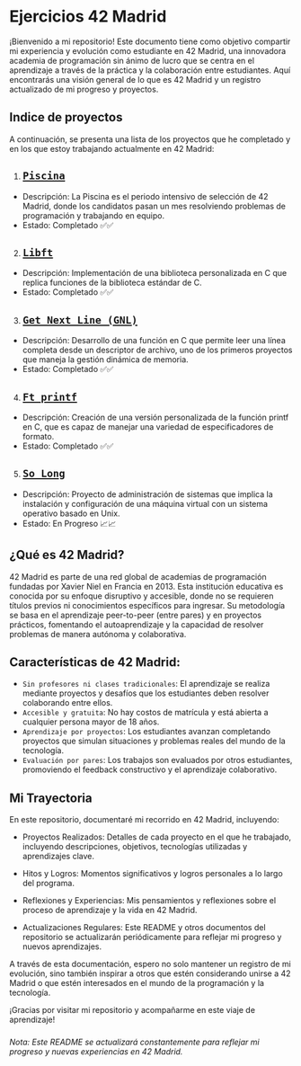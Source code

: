 
# Ejercicios 42 Madrid 

¡Bienvenido a mi repositorio! Este documento tiene como objetivo compartir mi experiencia y evolución como estudiante en 42 Madrid, una innovadora academia de programación sin ánimo de lucro que se centra en el aprendizaje a través de la práctica y la colaboración entre estudiantes. Aquí encontrarás una visión general de lo que es 42 Madrid y un registro actualizado de mi progreso y proyectos.


## Indice de proyectos

A continuación, se presenta una lista de los proyectos que he completado y en los que estoy trabajando actualmente en 42 Madrid:

1. ## [`Piscina`](https://github.com/KevsCha/42mad/tree/main/Piscina)

- Descripción: La Piscina es el periodo intensivo de selección de 42 Madrid, donde los candidatos pasan un mes resolviendo problemas de programación y trabajando en equipo.
- Estado: Completado :white_check_mark::white_check_mark:

2. ## [`Libft`](https://github.com/KevsCha/Libft.h)

- Descripción: Implementación de una biblioteca personalizada en C que replica funciones de la biblioteca estándar de C.
- Estado: Completado :white_check_mark::white_check_mark:

3. ## [`Get Next Line (GNL)`](https://github.com/KevsCha/Get_Next_Line) 

- Descripción: Desarrollo de una función en C que permite leer una línea completa desde un descriptor de archivo, uno de los primeros proyectos que maneja la gestión dinámica de memoria.
- Estado: Completado :white_check_mark::white_check_mark:

4. ## [`Ft_printf`](https://github.com/KevsCha/Printf_42) 

- Descripción: Creación de una versión personalizada de la función printf en C, que es capaz de manejar una variedad de especificadores de formato.
- Estado: Completado :white_check_mark::white_check_mark:
5. ## [`So_Long`](https://github.com/KevsCha/so_long) 

- Descripción: Proyecto de administración de sistemas que implica la instalación y configuración de una máquina virtual con un sistema operativo basado en Unix.
- Estado: En Progreso :chart_with_upwards_trend::chart_with_upwards_trend:


## ¿Qué es 42 Madrid?
42 Madrid es parte de una red global de academias de programación fundadas por Xavier Niel en Francia en 2013. Esta institución educativa es conocida por su enfoque disruptivo y accesible, donde no se requieren títulos previos ni conocimientos específicos para ingresar. Su metodología se basa en el aprendizaje peer-to-peer (entre pares) y en proyectos prácticos, fomentando el autoaprendizaje y la capacidad de resolver problemas de manera autónoma y colaborativa.

## Características de 42 Madrid:
- `Sin profesores ni clases tradicionales`: El aprendizaje se realiza mediante proyectos y desafíos que los estudiantes deben resolver colaborando entre ellos.
- `Accesible y gratuita`: No hay costos de matrícula y está abierta a cualquier persona mayor de 18 años.
- `Aprendizaje por proyectos`: Los estudiantes avanzan completando proyectos que simulan situaciones y problemas reales del mundo de la tecnología.
- `Evaluación por pares`: Los trabajos son evaluados por otros estudiantes, promoviendo el feedback constructivo y el aprendizaje colaborativo.

## Mi Trayectoria
En este repositorio, documentaré mi recorrido en 42 Madrid, incluyendo:

- Proyectos Realizados: Detalles de cada proyecto en el que he trabajado, incluyendo descripciones, objetivos, tecnologías utilizadas y aprendizajes clave.

- Hitos y Logros: Momentos significativos y logros personales a lo largo del programa.
- Reflexiones y Experiencias: Mis pensamientos y reflexiones sobre el proceso de aprendizaje y la vida en 42 Madrid.

- Actualizaciones Regulares: Este README y otros documentos del repositorio se actualizarán periódicamente para reflejar mi progreso y nuevos aprendizajes.

A través de esta documentación, espero no solo mantener un registro de mi evolución, sino también inspirar a otros que estén considerando unirse a 42 Madrid o que estén interesados en el mundo de la programación y la tecnología.

¡Gracias por visitar mi repositorio y acompañarme en este viaje de aprendizaje!

###
*Nota: Este README se actualizará constantemente para reflejar mi progreso y nuevas experiencias en 42 Madrid.*
